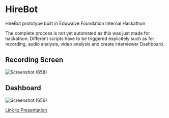 # HireBot
HireBot prototype built in Eduwaive Foundation Internal Hackathon

The complete process is not yet automated as this was just made for hackathon. Different scripts have to be triggered explicitely such as for recording, audio analysis, video analysis and create interviewer Dashboard.

## Recording Screen
![Screenshot (658)](https://user-images.githubusercontent.com/32354702/64956923-5ba31d80-d8a9-11e9-9c83-98e8d4839222.png)
## Dashboard
![Screenshot (656)](https://user-images.githubusercontent.com/32354702/64956920-5ba31d80-d8a9-11e9-9462-14b658cbac52.png)

[Link to Presentation](https://docs.google.com/presentation/d/1nTMP6D9E6RaGobJEC9aO6KL7DdAFU670l8vdEdOUHS8/edit?usp=sharing)

